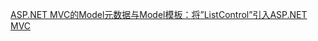 ﻿[ASP.NET MVC的Model元数据与Model模板：将”ListControl”引入ASP.NET MVC ](http://www.cnblogs.com/artech/archive/2012/05/04/model-metadata-and-template-03.html)

